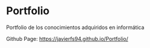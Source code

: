 # Portfolio
Portfolio de los conocimientos adquiridos en informática

Github Page: https://javierfs94.github.io/Portfolio/
